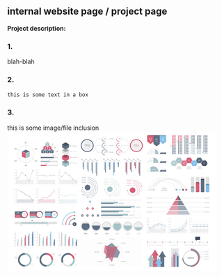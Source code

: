 ## internal website page / project page

**Project description:** 
### 1. 
blah-blah



### 2.


``` 
this is some text in a box
```


### 3. 

this is some image/file inclusion
<img src="images/dummy_thumbnail.jpg?raw=true"/>
 



